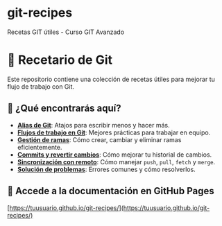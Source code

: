 
# git-recipes
Recetas GIT útiles - Curso GIT Avanzado

# 📘 Recetario de Git

Este repositorio contiene una colección de recetas útiles para mejorar tu flujo de trabajo con Git.

## 🚀 ¿Qué encontrarás aquí?
- **[Alias de Git](aliases.md)**: Atajos para escribir menos y hacer más.
- **[Flujos de trabajo en Git](workflow.md)**: Mejores prácticas para trabajar en equipo.
- **[Gestión de ramas](branches.md)**: Cómo crear, cambiar y eliminar ramas eficientemente.
- **[Commits y revertir cambios](commits.md)**: Cómo mejorar tu historial de cambios.
- **[Sincronización con remoto](push_pull.md)**: Cómo manejar `push`, `pull`, `fetch` y `merge`.
- **[Solución de problemas](troubleshooting.md)**: Errores comunes y cómo resolverlos.

## 🔗 Accede a la documentación en GitHub Pages
[https://tuusuario.github.io/git-recipes/](https://tuusuario.github.io/git-recipes/)

